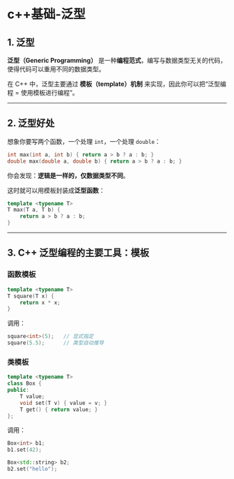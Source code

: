 # c++基础-泛型

## 1. 泛型

**泛型（Generic Programming）** 是一种**编程范式**，编写与数据类型无关的代码，使得代码可以重用不同的数据类型。

在 C++ 中，泛型主要通过 **模板（template）机制** 来实现，因此你可以把“泛型编程 = 使用模板进行编程”。

---

## 2. 泛型好处

想象你要写两个函数，一个处理 `int`，一个处理 `double`：

```cpp
int max(int a, int b) { return a > b ? a : b; }
double max(double a, double b) { return a > b ? a : b; }
```

你会发现：**逻辑是一样的，仅数据类型不同**。

这时就可以用模板封装成**泛型函数**：

```cpp
template <typename T>
T max(T a, T b) {
    return a > b ? a : b;
}
```

---

## 3. C++ 泛型编程的主要工具：模板

### 函数模板

```cpp
template <typename T>
T square(T x) {
    return x * x;
}
```

调用：

```cpp
square<int>(5);   // 显式指定
square(5.5);      // 类型自动推导
```

### 类模板

```cpp
template <typename T>
class Box {
public:
    T value;
    void set(T v) { value = v; }
    T get() { return value; }
};
```

调用：

```cpp
Box<int> b1;
b1.set(42);

Box<std::string> b2;
b2.set("hello");
```

